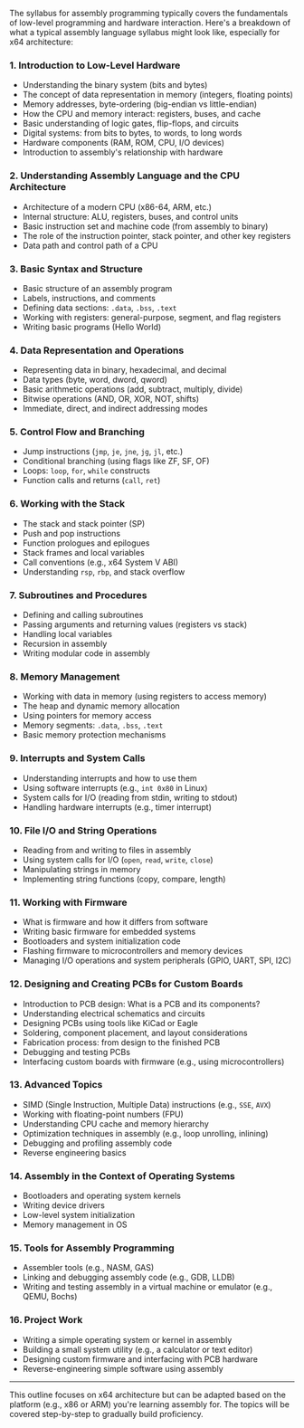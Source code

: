 The syllabus for assembly programming typically covers the fundamentals of low-level programming and hardware interaction. Here's a breakdown of what a typical assembly language syllabus might look like, especially for x64 architecture:

### 1. **Introduction to Low-Level Hardware**

- Understanding the binary system (bits and bytes)
- The concept of data representation in memory (integers, floating points)
- Memory addresses, byte-ordering (big-endian vs little-endian)
- How the CPU and memory interact: registers, buses, and cache
- Basic understanding of logic gates, flip-flops, and circuits
- Digital systems: from bits to bytes, to words, to long words
- Hardware components (RAM, ROM, CPU, I/O devices)
- Introduction to assembly's relationship with hardware

### 2. **Understanding Assembly Language and the CPU Architecture**

- Architecture of a modern CPU (x86-64, ARM, etc.)
- Internal structure: ALU, registers, buses, and control units
- Basic instruction set and machine code (from assembly to binary)
- The role of the instruction pointer, stack pointer, and other key registers
- Data path and control path of a CPU

### 3. **Basic Syntax and Structure**

- Basic structure of an assembly program
- Labels, instructions, and comments
- Defining data sections: `.data`, `.bss`, `.text`
- Working with registers: general-purpose, segment, and flag registers
- Writing basic programs (Hello World)

### 4. **Data Representation and Operations**

- Representing data in binary, hexadecimal, and decimal
- Data types (byte, word, dword, qword)
- Basic arithmetic operations (add, subtract, multiply, divide)
- Bitwise operations (AND, OR, XOR, NOT, shifts)
- Immediate, direct, and indirect addressing modes

### 5. **Control Flow and Branching**

- Jump instructions (`jmp`, `je`, `jne`, `jg`, `jl`, etc.)
- Conditional branching (using flags like ZF, SF, OF)
- Loops: `loop`, `for`, `while` constructs
- Function calls and returns (`call`, `ret`)

### 6. **Working with the Stack**

- The stack and stack pointer (SP)
- Push and pop instructions
- Function prologues and epilogues
- Stack frames and local variables
- Call conventions (e.g., x64 System V ABI)
- Understanding `rsp`, `rbp`, and stack overflow

### 7. **Subroutines and Procedures**

- Defining and calling subroutines
- Passing arguments and returning values (registers vs stack)
- Handling local variables
- Recursion in assembly
- Writing modular code in assembly

### 8. **Memory Management**

- Working with data in memory (using registers to access memory)
- The heap and dynamic memory allocation
- Using pointers for memory access
- Memory segments: `.data`, `.bss`, `.text`
- Basic memory protection mechanisms

### 9. **Interrupts and System Calls**

- Understanding interrupts and how to use them
- Using software interrupts (e.g., `int 0x80` in Linux)
- System calls for I/O (reading from stdin, writing to stdout)
- Handling hardware interrupts (e.g., timer interrupt)

### 10. **File I/O and String Operations**

- Reading from and writing to files in assembly
- Using system calls for I/O (`open`, `read`, `write`, `close`)
- Manipulating strings in memory
- Implementing string functions (copy, compare, length)

### 11. **Working with Firmware**

- What is firmware and how it differs from software
- Writing basic firmware for embedded systems
- Bootloaders and system initialization code
- Flashing firmware to microcontrollers and memory devices
- Managing I/O operations and system peripherals (GPIO, UART, SPI, I2C)

### 12. **Designing and Creating PCBs for Custom Boards**

- Introduction to PCB design: What is a PCB and its components?
- Understanding electrical schematics and circuits
- Designing PCBs using tools like KiCad or Eagle
- Soldering, component placement, and layout considerations
- Fabrication process: from design to the finished PCB
- Debugging and testing PCBs
- Interfacing custom boards with firmware (e.g., using microcontrollers)

### 13. **Advanced Topics**

- SIMD (Single Instruction, Multiple Data) instructions (e.g., `SSE`, `AVX`)
- Working with floating-point numbers (FPU)
- Understanding CPU cache and memory hierarchy
- Optimization techniques in assembly (e.g., loop unrolling, inlining)
- Debugging and profiling assembly code
- Reverse engineering basics

### 14. **Assembly in the Context of Operating Systems**

- Bootloaders and operating system kernels
- Writing device drivers
- Low-level system initialization
- Memory management in OS

### 15. **Tools for Assembly Programming**

- Assembler tools (e.g., NASM, GAS)
- Linking and debugging assembly code (e.g., GDB, LLDB)
- Writing and testing assembly in a virtual machine or emulator (e.g., QEMU, Bochs)

### 16. **Project Work**

- Writing a simple operating system or kernel in assembly
- Building a small system utility (e.g., a calculator or text editor)
- Designing custom firmware and interfacing with PCB hardware
- Reverse-engineering simple software using assembly

---

This outline focuses on x64 architecture but can be adapted based on the platform (e.g., x86 or ARM) you're learning assembly for. The topics will be covered step-by-step to gradually build proficiency.